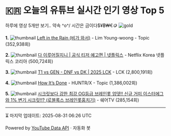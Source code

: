 # 🇰🇷 오늘의 유튜브 실시간 인기 영상 Top 5

하루에 영상 5개만 보기.. 약속 \^o^/ 
시간은 금이다$¥฿₩€🪙
![gold](https://media.tenor.com/your-gif-id.gif)


**1.** ![thumbnail](https://i.ytimg.com/vi/dByCPcKMzp0/default.jpg)
[Left in the Rain (비가 와서)](https://youtube.com/watch?v=dByCPcKMzp0) - Lim Young-woong - Topic (352,938회)

**2.** ![thumbnail](https://i.ytimg.com/vi/Kd8cu0BUgKE/default.jpg)
[다 이루어질지니 | 공식 티저 예고편 | 넷플릭스](https://youtube.com/watch?v=Kd8cu0BUgKE) - Netflix Korea 넷플릭스 코리아 (500,724회)

**3.** ![thumbnail](https://i.ytimg.com/vi/5NYwKQiMdBY/default.jpg)
[T1 vs GEN - DNF vs DK | 2025 LCK](https://youtube.com/watch?v=5NYwKQiMdBY) - LCK (2,800,191회)

**4.** ![thumbnail](https://i.ytimg.com/vi/6zXNNPS7sPo/default.jpg)
[How It’s Done](https://youtube.com/watch?v=6zXNNPS7sPo) - HUNTR/X - Topic (1,386,002회)

**5.** ![thumbnail](https://i.ytimg.com/vi/-itWTbnXMiY/default.jpg)
[시크릿보다 강한 최강 OG등급 브레인롯 업뎃!! 신규 거미 이스터에그와 1% 변기 시크릿!!? (로블록스 브레인롯훔치기)](https://youtube.com/watch?v=-itWTbnXMiY) - 쉐어TV (285,154회)


---
⏳ 마지막 업데이트: 2025-08-31 06:26 UTC

Powered by [YouTube Data API](https://developers.google.com/youtube/v3/docs/videos/list) · 자동화 봇